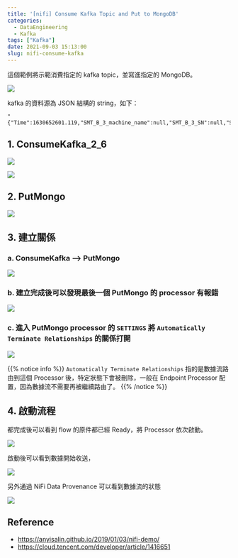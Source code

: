 ```yaml
---
title: '[nifi] Consume Kafka Topic and Put to MongoDB'
categories:
  - DataEngineering
  - Kafka
tags: ["Kafka"]
date: 2021-09-03 15:13:00
slug: nifi-consume-kafka
---
```

這個範例將示範消費指定的 kafka topic，並寫進指定的 MongoDB。

<!--more-->

![](https://imgur.com/wOVPXlu.png)

kafka 的資料源為 JSON 結構的 string，如下：

```
"{"Time":1630652601.119,"SMT_B_3_machine_name":null,"SMT_B_3_SN":null,"SMT_B_3_program_number":null,"SMT_B_3_WO":null,"SMT_B_3_whole_OK":null,"SMT_B_3_whole_NG":null,"SMT_B_3_whole_reOK":null,"SMT_B_3_whole_yieldRate":null,"SMT_B_3_board_OK":null,"SMT_B_3_board_NG":null,"SMT_B_3_board_reOK":null,"SMT_B_3_board_yieldRate":null,"SMT_B_3_component_OK":null,"SMT_B_3_component_NG":null,"SMT_B_3_component_reOK":null,"SMT_B_3_component_yieldRate":null,"SMT_B_3_tin_OK":null,"SMT_B_3_tin_NG":null,"SMT_B_3_tin_reOK":null,"SMT_B_3_tin_yieldRate":null}"
```

## 1. ConsumeKafka_2_6

![](https://imgur.com/IfSEnQm.png)

![](https://imgur.com/K1tWR8f.png)


## 2. PutMongo

![](https://imgur.com/zqApWOn.png)

## 3. 建立關係

### a. ConsumeKafka  —> PutMongo

![](https://imgur.com/wOVPXlu.png)

### b. 建立完成後可以發現最後一個 PutMongo 的 processor 有報錯

![](https://imgur.com/ROEzhXl.png)

### c. 進入 PutMongo processor 的 `SETTINGS` 將 `Automatically Terminate Relationships` 的關係打開

![](https://imgur.com/R2hAeN5.png)

{{% notice info %}}
`Automatically Terminate Relationships` 指的是數據流路由到這個 Processor 後，特定狀態下會被刪除，一般在 Endpoint Processor 配置，因為數據流不需要再被繼續路由了。
{{% /notice %}}

## 4. 啟動流程

都完成後可以看到 flow 的原件都已經 Ready，將 Processor 依次啟動。

![](https://imgur.com/wOVPXlu.png)

啟動後可以看到數據開始收送，

![](https://imgur.com/oPdDASw.png)

另外通過 NiFi Data Provenance 可以看到數據流的狀態

![](https://imgur.com/UJHbHNR.png)


## Reference 

- https://anyisalin.github.io/2019/01/03/nifi-demo/
- https://cloud.tencent.com/developer/article/1416651